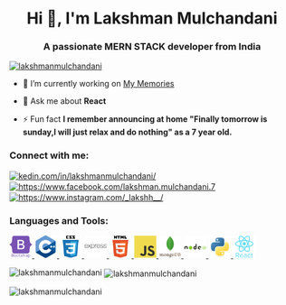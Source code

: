 <h1 align="center">Hi 👋, I'm Lakshman Mulchandani</h1>
<h3 align="center">A passionate MERN STACK developer from India</h3>



<p align="left"> <a href="https://github.com/ryo-ma/github-profile-trophy"><img src="https://github-profile-trophy.vercel.app/?username=lakshmanmulchandani" alt="lakshmanmulchandani" /></a> </p>

- 🔭 I’m currently working on [My Memories](https://github.com/lakshmanmulchandani/my-memories-client)

- 💬 Ask me about **React**

- ⚡ Fun fact **I remember announcing at home "Finally tomorrow is sunday,I will just relax and do nothing" as a 7 year old.**

<h3 align="left">Connect with me:</h3>
<p align="left">
<a href="https://linkedin.com/in/kedin.com/in/lakshmanmulchandani/" target="blank"><img align="center" src="https://raw.githubusercontent.com/rahuldkjain/github-profile-readme-generator/master/src/images/icons/Social/linked-in-alt.svg" alt="kedin.com/in/lakshmanmulchandani/" height="30" width="40" /></a>
<a href="https://fb.com/https://www.facebook.com/lakshman.mulchandani.7" target="blank"><img align="center" src="https://raw.githubusercontent.com/rahuldkjain/github-profile-readme-generator/master/src/images/icons/Social/facebook.svg" alt="https://www.facebook.com/lakshman.mulchandani.7" height="30" width="40" /></a>
<a href="https://instagram.com/https://www.instagram.com/_lakshh__/" target="blank"><img align="center" src="https://raw.githubusercontent.com/rahuldkjain/github-profile-readme-generator/master/src/images/icons/Social/instagram.svg" alt="https://www.instagram.com/_lakshh__/" height="30" width="40" /></a>
</p>

<h3 align="left">Languages and Tools:</h3>
<p align="left"> <a href="https://getbootstrap.com" target="_blank" rel="noreferrer"> <img src="https://raw.githubusercontent.com/devicons/devicon/master/icons/bootstrap/bootstrap-plain-wordmark.svg" alt="bootstrap" width="40" height="40"/> </a> <a href="https://www.w3schools.com/cpp/" target="_blank" rel="noreferrer"> <img src="https://raw.githubusercontent.com/devicons/devicon/master/icons/cplusplus/cplusplus-original.svg" alt="cplusplus" width="40" height="40"/> </a> <a href="https://www.w3schools.com/css/" target="_blank" rel="noreferrer"> <img src="https://raw.githubusercontent.com/devicons/devicon/master/icons/css3/css3-original-wordmark.svg" alt="css3" width="40" height="40"/> </a> <a href="https://expressjs.com" target="_blank" rel="noreferrer"> <img src="https://raw.githubusercontent.com/devicons/devicon/master/icons/express/express-original-wordmark.svg" alt="express" width="40" height="40"/> </a> <a href="https://www.w3.org/html/" target="_blank" rel="noreferrer"> <img src="https://raw.githubusercontent.com/devicons/devicon/master/icons/html5/html5-original-wordmark.svg" alt="html5" width="40" height="40"/> </a> <a href="https://developer.mozilla.org/en-US/docs/Web/JavaScript" target="_blank" rel="noreferrer"> <img src="https://raw.githubusercontent.com/devicons/devicon/master/icons/javascript/javascript-original.svg" alt="javascript" width="40" height="40"/> </a> <a href="https://www.mongodb.com/" target="_blank" rel="noreferrer"> <img src="https://raw.githubusercontent.com/devicons/devicon/master/icons/mongodb/mongodb-original-wordmark.svg" alt="mongodb" width="40" height="40"/> </a> <a href="https://nodejs.org" target="_blank" rel="noreferrer"> <img src="https://raw.githubusercontent.com/devicons/devicon/master/icons/nodejs/nodejs-original-wordmark.svg" alt="nodejs" width="40" height="40"/> </a> <a href="https://www.python.org" target="_blank" rel="noreferrer"> <img src="https://raw.githubusercontent.com/devicons/devicon/master/icons/python/python-original.svg" alt="python" width="40" height="40"/> </a> <a href="https://reactjs.org/" target="_blank" rel="noreferrer"> <img src="https://raw.githubusercontent.com/devicons/devicon/master/icons/react/react-original-wordmark.svg" alt="react" width="40" height="40"/> </a> </p>

<p><img align="left" src="https://github-readme-stats.vercel.app/api/top-langs?username=eunoia08092001&show_icons=true&locale=en&layout=compact" alt="lakshmanmulchandani" /></p>

<p>&nbsp;<img align="center" src="https://github-readme-stats.vercel.app/api?username=lakshmanmulchandani&show_icons=true&locale=en" alt="lakshmanmulchandani" /></p>

<p><img align="center" src="https://github-readme-streak-stats.herokuapp.com/?user=lakshmanmulchandani&" alt="lakshmanmulchandani" /></p>
